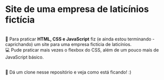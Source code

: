 <h1>Site de uma empresa de laticínios fictícia</h1>
<br>
🥛 Para praticar <b>HTML, CSS e JavaScript</b> fiz (e ainda estou terminando - caprichando) um site para uma empresa fictícia de laticínios. <br>
💻 Pude praticar mais vezes o flexbox do CSS, além de um pouco mais de JavaScript básico. 

<br> 🛑 Dá um clone nesse repositório e veja como está ficando! :)
